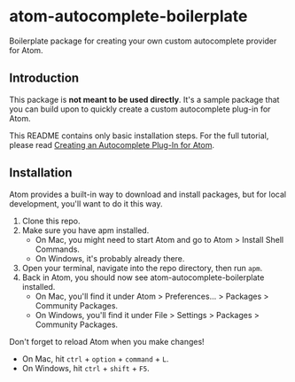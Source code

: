 # atom-autocomplete-boilerplate

Boilerplate package for creating your own custom autocomplete provider for Atom.

## Introduction

This package is **not meant to be used directly**. It's a sample package that you can build upon to quickly create a custom autocomplete plug-in for Atom.

This README contains only basic installation steps. For the full tutorial, please read [Creating an Autocomplete Plug-In for Atom](http://codersblock.com/blog/creating-an-autocomplete-plug-in-for-atom/).

## Installation

Atom provides a built-in way to download and install packages, but for local development, you'll want to do it this way.

1. Clone this repo.
2. Make sure you have apm installed.
    - On Mac, you might need to start Atom and go to Atom &gt; Install Shell Commands.
    - On Windows, it's probably already there.
3. Open your terminal, navigate into the repo directory, then run `apm`.
4. Back in Atom, you should now see atom-autocomplete-boilerplate installed.
    - On Mac, you'll find it under Atom &gt; Preferences... &gt; Packages &gt; Community Packages.
    - On Windows, you'll find it under File &gt; Settings &gt; Packages &gt; Community Packages.

Don't forget to reload Atom when you make changes!
- On Mac, hit `ctrl` + `option` + `command` + `L`.
- On Windows, hit `ctrl` + `shift` + `F5`.
